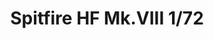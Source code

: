---
layout: product
title: "Spitfire HF Mk.VIII 1/72"
price: "1900" 
desc: "Maketa"
img_path: "/assets/img/70129.webp"
brand: "EDUARD"
available: false
special_offer: false
new: false
soon: false
cat: "010000"
subcat: "010400"
subsubcat: "00"
sifra: "70129"
popular: false
spec: false
---